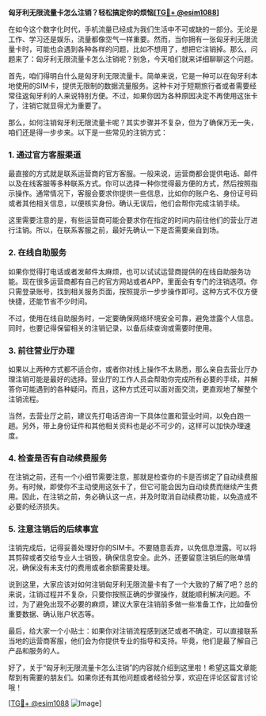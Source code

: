 **匈牙利无限流量卡怎么注销？轻松搞定你的烦恼[[TG💪+ @esim1088](https://t.me/s/esim1088)]**

在如今这个数字化时代，手机流量已经成为我们生活中不可或缺的一部分。无论是工作、学习还是娱乐，流量都像空气一样重要。然而，当你拥有一张匈牙利无限流量卡时，可能也会遇到各种各样的问题，比如不想用了，想把它注销掉。那么，问题来了：匈牙利无限流量卡怎么注销呢？别急，今天咱们就来详细聊聊这个问题。

首先，咱们得明白什么是匈牙利无限流量卡。简单来说，它是一种可以在匈牙利本地使用的SIM卡，提供无限制的数据流量服务。这种卡对于短期旅行者或者需要经常往返匈牙利的人来说特别方便。不过，如果你因为各种原因决定不再使用这张卡了，注销它就显得尤为重要了。

那么，如何注销匈牙利无限流量卡呢？其实步骤并不复杂，但为了确保万无一失，咱们还是得一步步来。以下是一些常见的注销方式：

### 1. **通过官方客服渠道**
最直接的方式就是联系运营商的官方客服。一般来说，运营商都会提供电话、邮件以及在线客服等多种联系方式。你可以选择一种你觉得最方便的方式，然后按照指示操作。通常情况下，客服会要求你提供一些信息，比如你的账户名、身份证号码或者其他相关信息，以便核实身份。确认无误后，他们会帮你完成注销手续。

这里需要注意的是，有些运营商可能会要求你在指定的时间内前往他们的营业厅进行注销。所以，在联系客服之前，最好先确认一下是否需要亲自到场。

### 2. **在线自助服务**
如果你觉得打电话或者发邮件太麻烦，也可以试试运营商提供的在线自助服务功能。现在很多运营商都有自己的官方网站或者APP，里面会有专门的注销选项。你只需登录账号，找到相关服务页面，按照提示一步步操作即可。这种方式不仅方便快捷，还能节省不少时间。

不过，使用在线自助服务时，一定要确保网络环境安全可靠，避免泄露个人信息。同时，也要记得保留相关的注销记录，以备后续查询或需要时使用。

### 3. **前往营业厅办理**
如果以上两种方式都不适合你，或者你对线上操作不太熟悉，那么亲自去营业厅办理注销可能是最好的选择。营业厅的工作人员会帮助你完成所有必要的手续，并解答你可能遇到的各种疑问。而且，这种方式还可以面对面交流，更直观地了解整个注销流程。

当然，去营业厅之前，建议先打电话咨询一下具体位置和营业时间，以免白跑一趟。另外，带上身份证件和其他相关资料也是必不可少的，这样可以加快办理速度。

### 4. **检查是否有自动续费服务**
在注销之前，还有一个小细节需要注意，那就是检查你的卡是否绑定了自动续费服务。有时候，即使你不主动使用这张卡了，但它可能会因为自动续费而继续产生费用。因此，在注销之前，务必确认这一点，并及时取消自动续费功能，以免造成不必要的经济损失。

### 5. **注意注销后的后续事宜**
注销完成后，记得妥善处理好你的SIM卡。不要随意丢弃，以免信息泄露。可以将其剪碎或者交给专业人士销毁，确保信息安全。此外，还要留意注销后的账单情况，确保没有未支付的费用或者余额需要处理。

说到这里，大家应该对如何注销匈牙利无限流量卡有了一个大致的了解了吧？总的来说，注销过程并不复杂，只要你按照正确的步骤操作，就能顺利解决问题。不过，为了避免出现不必要的麻烦，建议大家在注销前多做一些准备工作，比如备份重要数据、确认账户状态等。

最后，给大家一个小贴士：如果你对注销流程感到迷茫或者不确定，可以直接联系当地的运营商客服，他们会为你提供专业的指导和支持。毕竟，他们是最了解自己产品和服务的人。

好了，关于“匈牙利无限流量卡怎么注销”的内容就介绍到这里啦！希望这篇文章能帮到有需要的朋友们。如果你还有其他问题或者经验分享，欢迎在评论区留言讨论哦！

[[TG💪+ @esim1088](https://t.me/s/esim1088) ![Image](https://i.postimg.cc/4NQfJmqS/Snipaste-2025-05-13-00-14-12.png)]